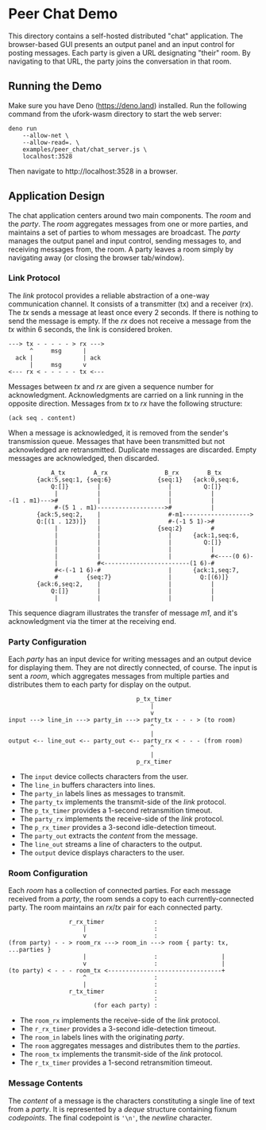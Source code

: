 # Peer Chat Demo

This directory contains
a self-hosted distributed "chat" application.
The browser-based GUI presents an output panel
and an input control for posting messages.
Each party is given a URL designating "their" room.
By navigating to that URL,
the party joins the conversation
in that room.

## Running the Demo

Make sure you have Deno (https://deno.land) installed.
Run the following command from the ufork-wasm directory to start the web server:

    deno run
        --allow-net \
        --allow-read=. \
        examples/peer_chat/chat_server.js \
        localhost:3528

Then navigate to http://localhost:3528 in a browser.

## Application Design

The chat application centers around two main components.
The _room_ and the _party_.
The _room_ aggregates messages from one or more parties,
and maintains a set of parties
to whom messages are broadcast.
The _party_ manages the output panel and input control,
sending messages to, and receiving messages from,
the room.
A party leaves a room
simply by navigating away
(or closing the browser tab/window).

### Link Protocol

The _link_ protocol provides a reliable abstraction
of a one-way communication channel.
It consists of a transmitter (tx)
and a receiver (rx).
The _tx_ sends a message
at least once every 2 seconds.
If there is nothing to send
the message is empty.
If the _rx_ does not receive a message
from the _tx_ within 6 seconds,
the link is considered broken.

    ---> tx - - - - - > rx --->
          ^     msg      |
      ack |              | ack
          |     msg      v
    <--- rx < - - - - - tx <---

Messages between _tx_ and _rx_
are given a sequence number for acknowledgment.
Acknowledgments are carried
on a link running in the opposite direction.
Messages from _tx_ to _rx_
have the following structure:

    (ack seq . content)

When a message is acknowledged,
it is removed from the sender's
transmission queue.
Messages that have been transmitted
but not acknowledged
are retransmitted.
Duplicate messages are discarded.
Empty messages are acknowledged,
then discarded.

                A_tx        A_rx                B_rx        B_tx
            {ack:5,seq:1, {seq:6}             {seq:1}   {ack:0,seq:6,
                Q:[]}        |                   |         Q:[]}
                 |           |                   |           |
    -(1 . m1)--->#           |                   |           |
                 #-(5 1 . m1)------------------->#           |
            {ack:5,seq:2,    |                   #-m1------------------->
            Q:[(1 . 123)]}   |                   #-(-1 5 1)->#
                 |           |                {seq:2}        #
                 |           |                   |      {ack:1,seq:6,
                 |           |                   |         Q:[]}
                 |           |                   |           |
                 |           |                   |           #<----(0 6)-
                 |           #<------------------------(1 6)-#
                 #<-(-1 1 6)-#                   |      {ack:1,seq:7,
                 #        {seq:7}                |        Q:[(6)]}
            {ack:6,seq:2,    |                   |           |
                Q:[]}        |                   |           |
                 |           |                   |           |

This sequence diagram illustrates the transfer of message _m1_,
and it's acknowledgment via the timer at the receiving end.

### Party Configuration

Each _party_ has
an input device for writing messages
and an output device for displaying them.
They are not directly connected, of course.
The input is sent a _room_,
which aggregates messages from multiple parties
and distributes them to each party
for display on the output.

                                        p_tx_timer
                                            |
                                            v
    input ---> line_in ---> party_in ---> party_tx - - - > (to room)
                                            ^
                                            |
    output <-- line_out <-- party_out <-- party_rx < - - - (from room)
                                            ^
                                            |
                                        p_rx_timer

  * The `input` device collects characters from the user.
  * The `line_in` buffers characters into lines.
  * The `party_in` labels lines as messages to transmit.
  * The `party_tx` implements the transmit-side of the _link_ protocol.
  * The `p_tx_timer` provides a 1-second retransmition timeout.
  * The `party_rx` implements the receive-side of the _link_ protocol.
  * The `p_rx_timer` provides a 3-second idle-detection timeout.
  * The `party_out` extracts the _content_ from the message.
  * The `line_out` streams a line of characters to the output.
  * The `output` device displays characters to the user.

### Room Configuration

Each _room_ has
a collection of connected parties.
For each message received from a _party_,
the room sends a copy
to each currently-connected party.
The room maintains an _rx_/_tx_ pair
for each connected party.

                     r_rx_timer              :
                         |                   :
                         v                   :
    (from party) - - > room_rx ---> room_in ---> room { party: tx, ...parties }
                         |                   :                  |
                         v                   :                  |
    (to party) < - - - room_tx <--------------------------------+
                         ^                   :
                         |                   :
                     r_tx_timer              :
                                             :
                            (for each party) :

  * The `room_rx` implements the receive-side of the _link_ protocol.
  * The `r_rx_timer` provides a 3-second idle-detection timeout.
  * The `room_in` labels lines with the originating _party_.
  * The `room` aggregates messages and distributes them to the _parties_.
  * The `room_tx` implements the transmit-side of the _link_ protocol.
  * The `r_tx_timer` provides a 1-second retransmition timeout.

### Message Contents

The _content_ of a message
is the characters constituting
a single line of text
from a _party_.
It is represented by
a _deque_ structure
containing fixnum _codepoints_.
The final codepoint is `'\n'`,
the _newline_ character.
